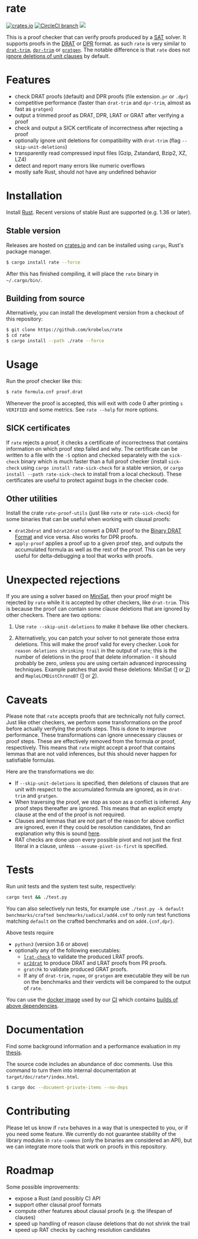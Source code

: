# rate

[![crates.io](https://img.shields.io/crates/v/rate.svg)](https://crates.io/crates/rate)
[![CircleCI branch](https://img.shields.io/circleci/project/github/krobelus/rate/master.svg)](https://circleci.com/gh/krobelus/rate/tree/master)
![](https://img.shields.io/crates/l/rate.svg)

This is a proof checker that can verify proofs produced by a
[SAT](https://en.wikipedia.org/wiki/Boolean_satisfiability_problem)
solver.  It supports proofs in the
[DRAT](http://www.cs.cmu.edu/~mheule/publications/drat-trim.pdf)
or [DPR](http://www.cs.cmu.edu/~mheule/publications/spr.pdf)
format. as such `rate` is very similar to
[`drat-trim`](https://github.com/marijnheule/drat-trim),
[`dpr-trim`](https://www.cs.utexas.edu/~marijn/pr/) or
[`gratgen`](http://www21.in.tum.de/~lammich/grat/). The notable
difference is that `rate` does not [ignore deletions of unit
clauses](https://github.com/marijnheule/drat-trim#clause-deletion-details)
by default.

# Features
- check DRAT proofs (default) and DPR proofs (file extension`.pr` or `.dpr`)
- competitive performance (faster than `drat-trim` and `dpr-trim`, almost as
  fast as `gratgen`)
- output a trimmed proof as DRAT, DPR, LRAT or GRAT after verifying a proof
- check and output a SICK certificate of incorrectness after rejecting a proof
- optionally ignore unit deletions for compatibility with `drat-trim`
  (flag `--skip-unit-deletions`)
- transparently read compressed input files (Gzip, Zstandard, Bzip2, XZ, LZ4)
- detect and report many errors like numeric overflows
- mostly safe Rust, should not have any undefined behavior

# Installation

Install [Rust](https://www.rust-lang.org/en-US/install.html).  Recent versions
of stable Rust are supported (e.g. 1.36 or later).

## Stable version

Releases are hosted on [crates.io](https://crates.io/) and can be
installed using `cargo`, Rust's package manager.

```sh
$ cargo install rate --force
```

After this has finished compiling, it will place the `rate` binary in
`~/.cargo/bin/`.

## Building from source

Alternatively, you can install the development version from a checkout of this
repository:

```sh
$ git clone https://github.com/krobelus/rate
$ cd rate
$ cargo install --path ./rate --force
```

# Usage

Run the proof checker like this:
```sh
$ rate formula.cnf proof.drat
```

Whenever the proof is accepted, this will exit with code 0 after printing
`s VERIFIED` and some metrics. See `rate --help` for more options.

## SICK certificates

If `rate` rejects a proof, it checks a certificate of incorrectness that
contains information on which proof step failed and why.  The certificate
can be written to a file with the `-S` option and checked separately with
the `sick-check` binary which is much faster than a full proof checker
(install `sick-check` using `cargo install rate-sick-check` for a stable
version, or `cargo install --path rate-sick-check` to install from a
local checkout). These certificates are useful to protect against bugs
in the checker code.

## Other utilities

Install the crate `rate-proof-utils` (just like `rate` or
`rate-sick-check`) for some binaries that can be useful when working
with clausal proofs:

- `drat2bdrat` and `bdrat2drat` convert a DRAT proof to the [Binary DRAT Format]
  and vice versa. Also works for DPR proofs.
- `apply-proof` applies a proof up to a given proof step, and outputs the
  accumulated formula as well as the rest of the proof. This can be very
  useful for delta-debugging a tool that works with proofs.

[Binary DRAT Format]: <https://github.com/marijnheule/drat-trim#binary-drat-format>

# Unexpected rejections

If you are using a solver based on
[MiniSat](https://github.com/niklasso/minisat), then your proof might
be rejected by `rate` while it is accepted by other checkers, like
`drat-trim`. This is because the proof can contain some clause deletions
that are ignored by other checkers. There are two options:

1. Use `rate --skip-unit-deletions` to make it behave like other checkers.

2. Alternatively, you can patch your solver to not generate those extra
deletions.  This will make the proof valid for every checker.  Look for
`reason deletions shrinking trail` in the output of `rate`; this is the
number of deletions in the proof that delete information - it should
probably be zero, unless you are using certain advanced inprocessing
techniques.  Example patches that avoid these deletions: MiniSat
([1](https://github.com/krobelus/minisat/commit/keep-locked-clauses) or
[2](https://github.com/krobelus/minisat/commit/add-unit-before-deleting-locked-clause))
and `MapleLCMDistChronoBT`
([1](https://github.com/krobelus/MapleLCMDistChronoBT/commit/keep-locked-clauses)
or
[2](https://github.com/krobelus/MapleLCMDistChronoBT/commit/add-unit-before-deleting-locked-clause)).

# Caveats

Please note that `rate` accepts proofs that are technically not fully
correct.  Just like other checkers, we perform some transformations
on the proof before actually verifying the proofs steps.  This is done
to improve performance.  These transformations can ignore unnecessary
clauses or proof steps.  These are effectively removed from the formula
or proof, respectively.  This means that `rate` might accept a proof
that contains lemmas that are not valid inferences, but this should
never happen for satisfiable formulas.

Here are the transformations we do:
- If `--skip-unit-deletions` is specified, then deletions of clauses that
  are unit with respect to the accumulated formula are ignored, as in
  `drat-trim` and `gratgen`.
- When traversing the proof, we stop as soon as a conflict is inferred.
  Any proof steps thereafter are ignored.  This means that an explicit empty
  clause at the end of the proof is not required.
- Clauses and lemmas that are not part of the reason for above conflict
  are ignored, even if they could be resolution candidates, find an explanation
  why this is sound [here].
- RAT checks are done upon every possible pivot and not just the first literal
  in a clause, unless `--assume-pivot-is-first` is specified.

[here]: <http://www21.in.tum.de/~lammich/grat/gratgen-doc/Unmarked_RAT_Candidates.html>

# Tests

Run unit tests and the system test suite, respectively:

```sh
cargo test && ./test.py
```

You can also selectively run tests, for example use `./test.py -k default
benchmarks/crafted benchmarks/sadical/add4.cnf` to only run test functions
matching `default` on the crafted benchmarks and on `add4.{cnf,dpr}`.

Above tests require
- `python3` (version 3.6 or above)
- optionally any of the following executables:
  - [`lrat-check`](https://github.com/acl2/acl2/tree/master/books/projects/sat/lrat)
    to validate the produced LRAT proofs.
  - [`pr2drat`](https://github.com/marijnheule/pr2drat) to produce
    DRAT and LRAT proofs from PR proofs.
  - `gratchk` to validate produced GRAT proofs.
  - If any of `drat-trim`, `rupee`, or `gratgen` are executable they will be
    run on the benchmarks and their verdicts will be compared to the output of
    `rate`.

You can use the [docker
image](https://cloud.docker.com/repository/docker/krobelus/rate-test-environment)
used by our [CI](.circleci/config.yml) which contains [builds of above
dependencies](scripts/test-environment/).

# Documentation

Find some background information and a performance evaluation in my [thesis].

[thesis]: <https://github.com/krobelus/rate-experiments/blob/master/thesis.pdf>

The source code includes an abundance of doc comments. Use this command
to turn them into internal documentation at `target/doc/rate*/index.html`.
```sh
$ cargo doc --document-private-items --no-deps
```

# Contributing

Please let us know if `rate` behaves in a way that is unexpected to you,
or if you need some feature.  We currently do not guarantee stability of the
library modules in `rate-common` (only the binaries are considered an API),
but we can integrate more tools that work on proofs in this repository.

# Roadmap

Some possible improvements:

- expose a Rust (and possibly C) API
- support other clausal proof formats
- compute other features about clausal proofs (e.g. the lifespan of clauses)
- speed up handling of reason clause deletions that do not shrink the trail
- speed up RAT checks by caching resolution candidates
